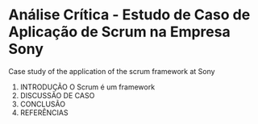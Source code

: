 # Análise Crítica - Estudo de Caso de Aplicação de Scrum na Empresa Sony
Case study of the application of the scrum framework at Sony

  1. INTRODUÇÃO
      O Scrum é um framework
  3. DISCUSSÃO DE CASO
  4. CONCLUSÃO
  5. REFERÊNCIAS
